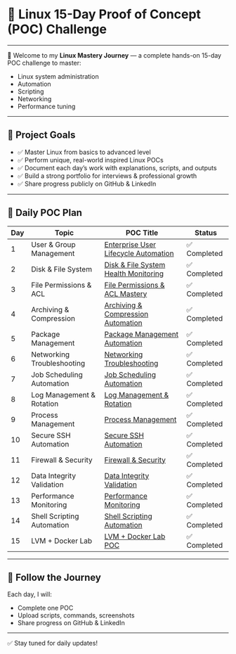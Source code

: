# 🚀 Linux 15-Day Proof of Concept (POC) Challenge

---

👋 Welcome to my **Linux Mastery Journey** — a complete hands-on 15-day POC challenge to master:

- Linux system administration  
- Automation  
- Scripting  
- Networking  
- Performance tuning  

---

## 🎯 Project Goals

- ✅ Master Linux from basics to advanced level  
- ✅ Perform unique, real-world inspired Linux POCs  
- ✅ Document each day’s work with explanations, scripts, and outputs  
- ✅ Build a strong portfolio for interviews & professional growth  
- ✅ Share progress publicly on GitHub & LinkedIn  

---

## 📅 Daily POC Plan

| Day | Topic                      | POC Title                                                              | Status        |
|-----|----------------------------|------------------------------------------------------------------------|---------------|
| 1   | User & Group Management    | [Enterprise User Lifecycle Automation](./Day1-UserLifecycle/README.md) | ✅ Completed  |
| 2   | Disk & File System         | [Disk & File System Health Monitoring](./Day2-DiskFilesystem/README.md) | ✅ Completed  |
| 3   | File Permissions & ACL     | [File Permissions & ACL Mastery](./Day3-FilePermissions/README.md)     | ✅ Completed  |
| 4   | Archiving & Compression    | [Archiving & Compression Automation](./Day4-ArchivingCompression/README.md) | ✅ Completed  |
| 5   | Package Management         | [Package Management Automation](./Day5-PackageManagement/README.md)    | ✅ Completed  |
| 6   | Networking Troubleshooting | [Networking Troubleshooting](./Day6-NetworkTroubleshooting/README.md)  | ✅ Completed  |
| 7   | Job Scheduling Automation  | [Job Scheduling Automation](./Day7-JobScheduling/README.md)            | ✅ Completed  |
| 8   | Log Management & Rotation  | [Log Management & Rotation](./Day8-LogRotation/README.md)              | ✅ Completed  |
| 9   | Process Management         | [Process Management](./Day9-ProcessManagement/README.md)               | ✅ Completed  |
| 10  | Secure SSH Automation      | [Secure SSH Automation](./Day10-SSHAutomation/README.md)               | ✅ Completed  |
| 11  | Firewall & Security        | [Firewall & Security](./Day11-FirewallSecurity/README.md)              | ✅ Completed  |
| 12  | Data Integrity Validation  | [Data Integrity Validation](./Day12-DataIntegrity/README.md)           | ✅ Completed  |
| 13  | Performance Monitoring     | [Performance Monitoring](./Day13-PerformanceMonitoring/README.md)      | ✅ Completed  |
| 14  | Shell Scripting Automation | [Shell Scripting Automation](./Day14-ShellScripting/README.md)         | ✅ Completed  |
| 15  | LVM + Docker Lab           | [LVM + Docker Lab POC](./Day15-LVMDocker/README.md)                    | ✅ Completed  |

---

## 🔗 Follow the Journey

Each day, I will:

- Complete one POC  
- Upload scripts, commands, screenshots  
- Share progress on GitHub & LinkedIn  

---

✅ Stay tuned for daily updates!
